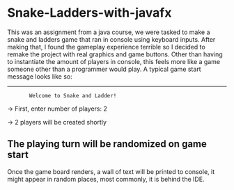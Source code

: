 # Snake-Ladders-with-javafx
This was an assignment from a java course, we were tasked to make a snake and ladders game that ran in 
console using keyboard inputs. After making that, I found the gameplay experience terrible so I decided
to remake the project with real graphics and game buttons. Other than having to instantiate the amount of 
players in console, this feels more like a game someone other than a programmer would play.
A typical game start message looks like so:


-------------------------------------------------
           Welcome to Snake and Ladder!

-> First, enter number of players: 2

-> 2 players will be created shortly

The playing turn will be randomized on game start
-------------------------------------------------

Once the game board renders, a wall of text will be printed to console, it might appear in random places, most commonly, it is behind the IDE.
